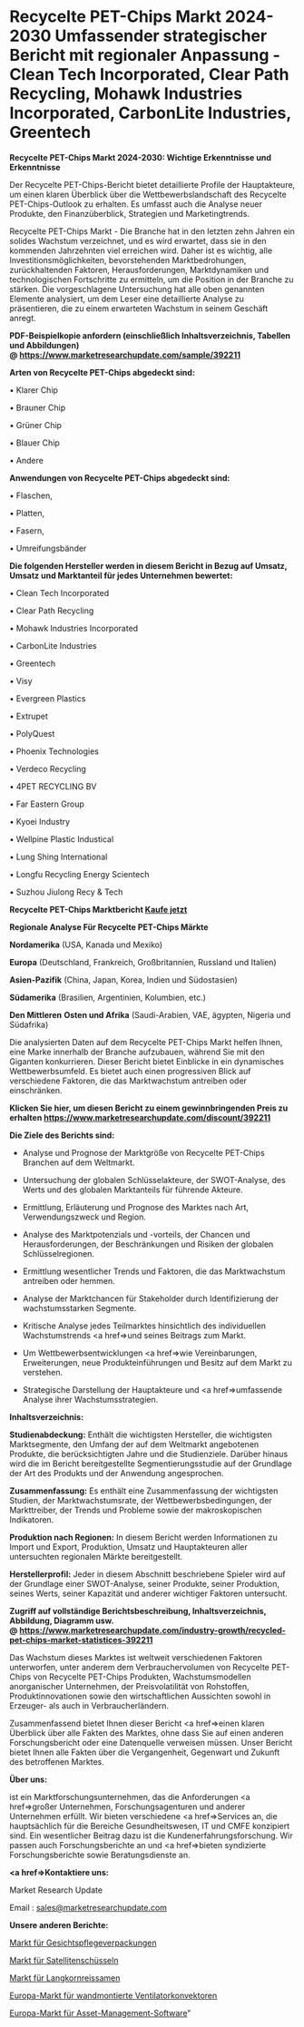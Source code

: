 # Recycelte PET-Chips Markt 2024-2030 Umfassender strategischer Bericht mit regionaler Anpassung - Clean Tech Incorporated, Clear Path Recycling, Mohawk Industries Incorporated, CarbonLite Industries, Greentech

<strong>Recycelte PET-Chips Markt 2024-2030: Wichtige Erkenntnisse und Erkenntnisse</strong>

Der Recycelte PET-Chips-Bericht bietet detaillierte Profile der Hauptakteure, um einen klaren Überblick über die Wettbewerbslandschaft des Recycelte PET-Chips-Outlook zu erhalten. Es umfasst auch die Analyse neuer Produkte, den Finanzüberblick, Strategien und Marketingtrends.

Recycelte PET-Chips Markt - Die Branche hat in den letzten zehn Jahren ein solides Wachstum verzeichnet, und es wird erwartet, dass sie in den kommenden Jahrzehnten viel erreichen wird. Daher ist es wichtig, alle Investitionsmöglichkeiten, bevorstehenden Marktbedrohungen, zurückhaltenden Faktoren, Herausforderungen, Marktdynamiken und technologischen Fortschritte zu ermitteln, um die Position in der Branche zu stärken. Die vorgeschlagene Untersuchung hat alle oben genannten Elemente analysiert, um dem Leser eine detaillierte Analyse zu präsentieren, die zu einem erwarteten Wachstum in seinem Geschäft anregt.

<strong><b>PDF-Beispielkopie anfordern (einschließlich Inhaltsverzeichnis, Tabellen und Abbildungen) @ </b></strong><strong><a href=https://www.marketresearchupdate.com/sample/392211><strong>https://www.marketresearchupdate.com/sample/392211</u></a></strong></strong>

<strong>Arten von Recycelte PET-Chips abgedeckt sind:</strong>

• Klarer Chip

• Brauner Chip

• Grüner Chip

• Blauer Chip

• Andere

<strong>Anwendungen von Recycelte PET-Chips abgedeckt sind:</strong>

• Flaschen,

• Platten,

• Fasern,

• Umreifungsbänder

<strong>Die folgenden Hersteller werden in diesem Bericht in Bezug auf Umsatz, Umsatz und Marktanteil für jedes Unternehmen bewertet:</strong>

• Clean Tech Incorporated

• Clear Path Recycling

• Mohawk Industries Incorporated

• CarbonLite Industries

• Greentech

• Visy

• Evergreen Plastics

• Extrupet

• PolyQuest

• Phoenix Technologies

• Verdeco Recycling

• 4PET RECYCLING BV

• Far Eastern Group

• Kyoei Industry

• Wellpine Plastic Industical

• Lung Shing International

• Longfu Recycling Energy Scientech

• Suzhou Jiulong Recy & Tech

<strong>Recycelte PET-Chips Marktbericht <a href=https://www.marketresearchupdate.com/buynow/392211>Kaufe jetzt</a></strong>

<strong>Regionale Analyse Für Recycelte PET-Chips Märkte</strong>

<strong>Nordamerika</strong> (USA, Kanada und Mexiko)

<strong>Europa</strong> (Deutschland, Frankreich, Großbritannien, Russland und Italien)

<strong>Asien-Pazifik</strong> (China, Japan, Korea, Indien und Südostasien)

<strong>Südamerika</strong> (Brasilien, Argentinien, Kolumbien, etc.)

<strong>Den Mittleren</strong> <strong>Osten und Afrika</strong> (Saudi-Arabien, VAE, ägypten, Nigeria und Südafrika)

Die analysierten Daten auf dem Recycelte PET-Chips Markt helfen Ihnen, eine Marke innerhalb der Branche aufzubauen, während Sie mit den Giganten konkurrieren. Dieser Bericht bietet Einblicke in ein dynamisches Wettbewerbsumfeld. Es bietet auch einen progressiven Blick auf verschiedene Faktoren, die das Marktwachstum antreiben oder einschränken.

<strong>Klicken Sie hier, um diesen Bericht zu einem gewinnbringenden Preis zu erhalten
</strong><strong><a href=https://www.marketresearchupdate.com/discount/392211>https://www.marketresearchupdate.com/discount/392211</b></u></strong></a>

<strong>Die Ziele des Berichts sind:</strong>

- Analyse und Prognose der Marktgröße von Recycelte PET-Chips Branchen auf dem Weltmarkt.

- Untersuchung der globalen Schlüsselakteure, der SWOT-Analyse, des Werts und des globalen Marktanteils für führende Akteure.

- Ermittlung, Erläuterung und Prognose des Marktes nach Art, Verwendungszweck und Region.

- Analyse des Marktpotenzials und -vorteils, der Chancen und Herausforderungen, der Beschränkungen und Risiken der globalen Schlüsselregionen.

- Ermittlung wesentlicher Trends und Faktoren, die das Marktwachstum antreiben oder hemmen.

- Analyse der Marktchancen für Stakeholder durch Identifizierung der wachstumsstarken Segmente.

- Kritische Analyse jedes Teilmarktes hinsichtlich des individuellen Wachstumstrends <a href=>und</a> seines Beitrags zum Markt.

- Um Wettbewerbsentwicklungen <a href=>wie</a> Vereinbarungen, Erweiterungen, neue Produkteinführungen und Besitz auf dem Markt zu verstehen.

- Strategische Darstellung der Hauptakteure und <a href=>umfas</a>sende Analyse ihrer Wachstumsstrategien.

<strong>Inhaltsverzeichnis:</strong>

<strong>Studienabdeckung:</strong> Enthält die wichtigsten Hersteller, die wichtigsten Marktsegmente, den Umfang der auf dem Weltmarkt angebotenen Produkte, die berücksichtigten Jahre und die Studienziele. Darüber hinaus wird die im Bericht bereitgestellte Segmentierungsstudie auf der Grundlage der Art des Produkts und der Anwendung angesprochen.

<strong>Zusammenfassung:</strong> Es enthält eine Zusammenfassung der wichtigsten Studien, der Marktwachstumsrate, der Wettbewerbsbedingungen, der Markttreiber, der Trends und Probleme sowie der makroskopischen Indikatoren.

<strong>Produktion nach Regionen:</strong> In diesem Bericht werden Informationen zu Import und Export, Produktion, Umsatz und Hauptakteuren aller untersuchten regionalen Märkte bereitgestellt.

<strong>Herstellerprofil:</strong> Jeder in diesem Abschnitt beschriebene Spieler wird auf der Grundlage einer SWOT-Analyse, seiner Produkte, seiner Produktion, seines Werts, seiner Kapazität und anderer wichtiger Faktoren untersucht.

<strong><b>Zugriff auf vollständige Berichtsbeschreibung, Inhaltsverzeichnis, Abbildung, Diagramm usw. @ </b></strong><strong><a href=https://www.marketresearchupdate.com/industry-growth/recycled-pet-chips-market-statistices-392211>https://www.marketresearchupdate.com/industry-growth/recycled-pet-chips-market-statistices-392211</a></strong>

Das Wachstum dieses Marktes ist weltweit verschiedenen Faktoren unterworfen, unter anderem dem Verbrauchervolumen von Recycelte PET-Chips von Recycelte PET-Chips Produkten, Wachstumsmodellen anorganischer Unternehmen, der Preisvolatilität von Rohstoffen, Produktinnovationen sowie den wirtschaftlichen Aussichten sowohl in Erzeuger- als auch in Verbraucherländern.

Zusammenfassend bietet Ihnen dieser Bericht <a href=>einen</a> klaren Überblick über alle Fakten des Marktes, ohne dass Sie auf einen anderen Forschungsbericht oder eine Datenquelle verweisen müssen. Unser Bericht bietet Ihnen alle Fakten über die Vergangenheit, Gegenwart und Zukunft des betroffenen Marktes.

<strong>Über uns:</strong>

 ist ein Marktforschungsunternehmen, das die Anforderungen <a href=>großer</a> Unternehmen, Forschungsagenturen und anderer Unternehmen erfüllt. Wir bieten verschiedene <a href=>Services</a> an, die hauptsächlich für die Bereiche Gesundheitswesen, IT und CMFE konzipiert sind. Ein wesentlicher Beitrag dazu ist die Kundenerfahrungsforschung. Wir passen auch Forschungsberichte an und <a href=>bieten</a> syndizierte Forschungsberichte sowie Beratungsdienste an.

<strong><a href=>Kontaktiere uns:</a></strong>

Market Research Update

Email : sales@marketresearchupdate.com

<strong>Unsere anderen Berichte:</strong>

<a href=https://www.linkedin.com/pulse/facial-care-packaging-market-size-growth-set>Markt für Gesichtspflegeverpackungen</a>

<a href=https://www.linkedin.com/pulse/satellite-dish-market-outlooks-2023-size-shares>Markt für Satellitenschüsseln</a>

<a href=https://www.linkedin.com/pulse/long-grain-rice-seed-market-size-industry-growth>Markt für Langkornreissamen</a>

<a href=https://www.linkedin.com/pulse/europe-wall-mounted-fan-coil-market-overview-demand-size>Europa-Markt für wandmontierte Ventilatorkonvektoren</a>

<a href=https://www.linkedin.com/pulse/europe-asset-management-software-market-2023-auzdf/>Europa-Markt für Asset-Management-Software</a>"
